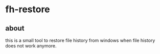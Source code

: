 # fh-restore

## about

this is a small tool to restore file history from windows when file history does not work anymore.
